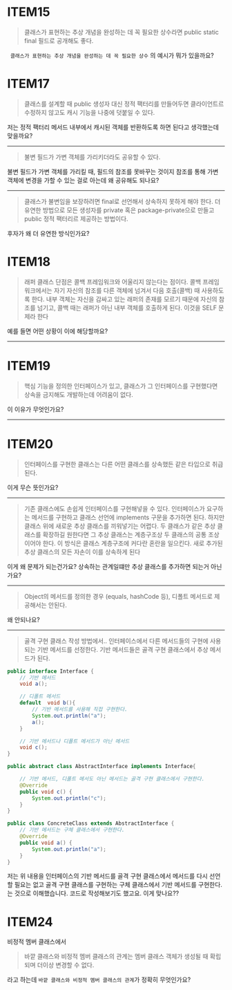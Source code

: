 # ITEM15
> 클래스가 표현하는 추상 개념을 완성하는 데 꼭 필요한 상수라면 public static final 필드로 공개해도 좋다.

` 클래스가 표현하는 추상 개념을 완성하는 데 꼭 필요한 상수` 의 예시가 뭐가 있을까요?


# ITEM17
> 클래스를 설계할 때 public 생성자 대신 정적 팩터리를 만들어두면 클라이언트르 수정하지 않고도 캐시 기능을 나중에 덧붙일 수 있다.

 저는 정적 팩터리 메서드 내부에서 캐시된 객체를 반환하도록 하면 된다고 생각했는데 맞을까요?

 ---
 
 
> 불변 필드가 가변 객체를 가리키더라도 공유할 수 있다.

불변 필드가 가변 객체를 가리킬 때, 필드의 참조를 못바꾸는 것이지 참조를 통해 가변 객체에 변경을 가할 수 있는 걸로 아는데 왜 공유해도 되나요?

---


> 클래스가 불변임을 보장하려면 final로 선언해서 상속하지 못하게 해야 한다. 더 유연한 방법으로 모든 생성자를 private 혹은 package-private으로 만들고 public 정적 팩터리르 제공하는 방법이다.

후자가 왜 더 유연한 방식인가요?

 
# ITEM18
> 래퍼 클래스 단점은 콜백 프레임워크와 어울리지 않는다는 점이다. 콜백 프레임워크에서는 자기 자신의 참조를 다른 객체에 넘겨서 다음 호출(콜백) 때 사용하도록 한다. 내부 객체는 자신을 감싸고 있는 래퍼의 존재를 모르기 때문에 자신의 참조를 넘기고, 콜백 때는 래퍼가 아닌 내부 객체를 호출하게 된다. 이것을 SELF 문제라 한다

예를 들면 어떤 상황이 이에 해당할까요?

---

# ITEM19
> 핵심 기능을 정의한 인터페이스가 있고, 클래스가 그 인터페이스를 구현했다면 상속을 금지해도 개발하는데 어려움이 없다.

이 이유가 무엇인가요? 

---

# ITEM20
>  인터페이스를 구현한 클래스는 다른 어떤 클래스를 상속했든 같은 타입으로 취급된다.

이게 무슨 뜻인가요?

---

> 기존 클래스에도 손쉽게 인터페이스를 구현해넣을 수 있다. 인터페이스가 요구하는 메서드를 구현하고 클래스 선언에 implements 구문을 추가하면 된다. 하지만 클래스 위에 새로운 추상 클래스를 끼워넣기는 어렵다. 두 클래스가 같은 추상 클래스를 확장하길 원한다면 그 추상 클래스는 계층구조상 두 클래스의 공통 조상이어야 한다. 이 방식은 클래스 계층구조에 커다란 혼란을 일으킨다. 새로 추가된 추상 클래스의 모든 자손이 이를 상속하게 된다

이게 왜 문제가 되는건가요? 상속하는 관계일떄만 추상 클래스를 추가하면 되는거 아닌가요?

---

> Object의 메서드를 정의한 경우 (equals, hashCode 등), 디폴트 메서드로 제공해서는 안된다.

왜 안되나요?

---

> 골격 구현 클래스 작성 방법에서.. 인터페이스에서 다른 메서드들의 구현에 사용되는 기반 메서드를 선정한다. 기반 메서드들은 골격 구현 클래스에서 추상 메서드가 된다.

```java
public interface Interface {
    // 기반 메서드
    void a();

    // 디폴트 메서드
    default  void b(){
        // 기반 메서드를 사용해 직접 구현한다.
        System.out.println("a");
        a();
    }

    // 기반 메서드나 디폴트 메서드가 아닌 메서드
    void c();
}

public abstract class AbstractInterface implements Interface{

    // 기반 메서드, 디폴트 메서도 아닌 메서드는 골격 구현 클래스에서 구현한다.
    @Override
    public void c() {
        System.out.println("c");
    }
}

public class ConcreteClass extends AbstractInterface {
    // 기반 메서드는 구체 클래스에서 구현한다. 
    @Override
    public void a() {
        System.out.println("a");
    }
}
```
저는 위 내용을 인터페이스의 기반 메서드를 골격 구현 클래스에서 메서드를 다시 선언할 필요는 없고 골격 구현 클래스를 구현하는 구체 클래스에서 기반 메서드를 구현한다. 는 것으로 이해했습니다. 코드로 작성해보기도 했고요. 이게 맞나요??


# ITEM24
비정적 멤버 클래스에서
> 바깥 클래스와 비정적 멤버 클래스의 관계는 멤버 클래스 객체가 생성될 때 확립되며 더이상 변경할 수 없다.

라고 하는데 `바깥 클래스와 비정적 멤버 클래스의 관계`가 정확히 무엇인가요?

